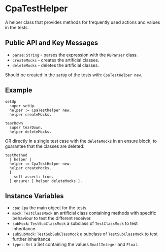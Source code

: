 # CpaTestHelper

A helper class that provides methods for frequently used actions and values in
the tests.

## Public API and Key Messages

- `parse`: `String` - parses the expression with the `RBParser` class.
- `createMocks` - creates the artificial classes.
- `deleteMocks` - deletes the artificial classes.

Should be created in the `setUp` of the tests with: `CpaTestHelper new`.

## Example

```smalltalk
setUp
  super setUp.
  helper := CpaTesthelper new.
  helper createMocks.

tearDown
  super tearDown.
  helper deleteMocks.
```

OR directly in a single test case with the `deleteMocks` in an ensure block, to
guarantee that the classes are deleted:

```smalltalk
testMethod
  | helper |
  helper := CpaTestHelper new.
  helper createMocks.
  [
    self assert: true.
  ] ensure: [ helper deleteMocks ]. 
```

## Instance Variables

- `cpa`: `Cpa` the main object for the tests.
- `mock`: `TestClassMock` an artificial class containing methods with specific
    behaviour to test the different receiver.
- `subMock`: `TestSubClassMock` a subclass of `TestClassMock` to test
    inheritance.
- `subSubMock`: `TestSubSubClassMock` a subclass of `TestSubClassMock` to test
    further inheritance.
- `types`: `Set` a Set containing the values `SmallInteger` and `Float`.
